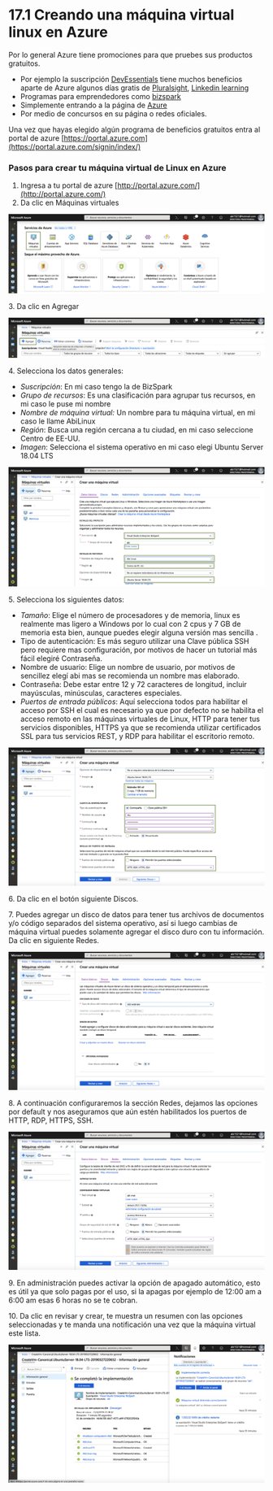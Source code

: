 # 17.1 Creando una máquina virtual linux en Azure

Por lo general Azure tiene promociones para que pruebes sus productos gratuitos.&#x20;

* Por ejemplo la suscripción [DevEssentials](https://visualstudio.microsoft.com/es/dev-essentials/) tiene muchos beneficios aparte de Azure algunos días gratis de [Pluralsight](https://www.pluralsight.com), [Linkedin learning](https://www.linkedin.com/learning/me)
* Programas para emprendedores como [bizspark](https://startups.microsoft.com/es-es/)&#x20;
* Simplemente entrando a la página de [Azure](https://azure.microsoft.com/es-es/)
* Por medio de concursos en su página o redes oficiales.

Una vez que hayas elegido algún programa de beneficios gratuitos entra al portal de azure [https://portal.azure.com](https://portal.azure.com/signin/index/)

### Pasos para crear tu máquina virtual de Linux en Azure

1. Ingresa a tu portal de azure [http://portal.azure.com/](http://portal.azure.com/)
2. Da clic en Máquinas virtuales

![](<../.gitbook/assets/image (90).png>)

3\. Da clic en Agregar

![](<../.gitbook/assets/image (91).png>)

4\. Selecciona los datos generales:

* _Suscripción_: En mi caso tengo la de BizSpark
* _Grupo de recursos_: Es una clasificación para agrupar tus recursos, en mi caso le puse mi nombre
* _Nombre de máquina virtual:_ Un nombre para tu máquina virtual, en mi caso le llame AbiLinux
* _Región_: Busca una región cercana a tu ciudad, en mi caso seleccione Centro de EE-UU.
* _Imagen_: Selecciona el sistema operativo en mi caso elegi Ubuntu Server 18.04 LTS

![](<../.gitbook/assets/image (93).png>)

5\. Selecciona los siguientes datos:

* _Tamaño_: Elige el número de procesadores y de memoria, linux es realmente mas ligero a Windows por lo cual con 2 cpus y 7 GB de memoria esta bien, aunque puedes elegir alguna versión mas sencilla .
* Tipo de autenticación: Es más seguro utilizar una Clave pública SSH pero requiere mas configuración, por motivos de hacer un tutorial más fácil elegiré Contraseña.
* Nombre de usuario: Elige un nombre de usuario, por motivos de sencillez elegí abi mas se recomienda un nombre mas elaborado.
* Contraseña: Debe estar entre 12 y 72 caracteres de longitud, incluir mayúsculas, minúsculas, caracteres especiales.
* _Puertos de entrada públicos_: Aquí selecciona todos para habilitar el acceso por SSH el cual es necesario ya que por defecto no se habilita el acceso remoto en las máquinas virtuales de Linux, HTTP para tener tus servicios disponibles, HTTPS ya que se recomienda utilizar certificados SSL para tus servicios REST, y RDP para habilitar el escritorio remoto.

![](<../.gitbook/assets/image (82).png>)

6\. Da clic en el botón siguiente Discos.

7\. Puedes agregar un disco de datos para tener tus archivos de documentos y/o código separados del sistema operativo, así si luego cambias de máquina virtual puedes solamente agregar el disco duro con tu información. Da clic en siguiente Redes.

![](<../.gitbook/assets/image (86).png>)

8\. A continuación configuraremos la sección Redes, dejamos las opciones por default y nos aseguramos que aún estén habilitados los puertos de HTTP, RDP, HTTPS, SSH.

![](<../.gitbook/assets/image (85).png>)

9\. En administración puedes activar la opción de apagado automático, esto es útil ya que solo pagas por el uso, si la apagas por ejemplo de 12:00 am a 6:00 am esas 6 horas no se te cobran.

10\. Da clic en revisar y crear, te muestra un resumen con las opciones seleccionadas y te manda una notificación una vez que la máquina virtual este lista.

![](<../.gitbook/assets/image (81).png>)
